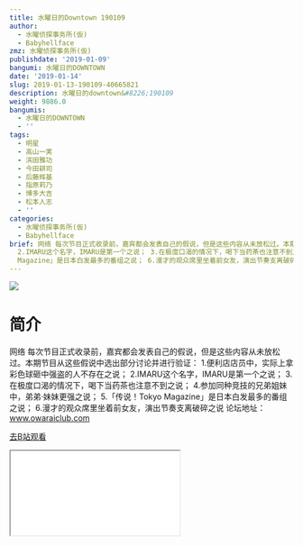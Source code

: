 ```yaml
---
title: 水曜日的Downtown 190109
author:
  - 水曜侦探事务所(仮)
  - Babyhellface
zmz: 水曜侦探事务所(仮)
publishdate: '2019-01-09'
bangumi: 水曜日的DOWNTOWN
date: '2019-01-14'
slug: 2019-01-13-190109-40665821
description: 水曜日的downtown&#8226;190109
weight: 9886.0
bangumis:
  - 水曜日的DOWNTOWN
  - ''
tags:
  - 明星
  - 高山一実
  - 滨田雅功
  - 今田耕司
  - 后藤辉基
  - 指原莉乃
  - 博多大吉
  - 松本人志
  - ''
categories:
  - 水曜侦探事务所(仮)
  - Babyhellface
brief: 网络 每次节目正式收录前，嘉宾都会发表自己的假说，但是这些内容从未放松过。本期节目从这些假说中选出部分讨论并进行验证： 1.便利店店员中，实际上拿彩色球砸中强盗的人不存在之说；
  2.IMARU这个名字，IMARU是第一个之说； 3.在极度口渴的情况下，喝下当药茶也注意不到之说； 4.参加同种竞技的兄弟姐妹中，弟弟·妹妹更强之说； 5.「传说！Tokyo
  Magazine」是日本白发最多的番组之说； 6.漫才的观众席里坐着前女友，演出节奏支离破碎之说 论坛地址：www.owaraiclub.com
---
```

![](https://i.imgur.com/lFcysLO.jpg)
# 简介  
网络
每次节目正式收录前，嘉宾都会发表自己的假说，但是这些内容从未放松过。本期节目从这些假说中选出部分讨论并进行验证：
1.便利店店员中，实际上拿彩色球砸中强盗的人不存在之说；
2.IMARU这个名字，IMARU是第一个之说；
3.在极度口渴的情况下，喝下当药茶也注意不到之说；
4.参加同种竞技的兄弟姐妹中，弟弟·妹妹更强之说；
5.「传说！Tokyo Magazine」是日本白发最多的番组之说；
6.漫才的观众席里坐着前女友，演出节奏支离破碎之说
论坛地址：www.owaraiclub.com  

[去B站观看](https://www.bilibili.com/video/av40665821/)
<div class ="resp-container"><iframe class="testiframe" src="//player.bilibili.com/player.html?aid=40665821"", scrolling="no", allowfullscreen="true" > </iframe></div> 
